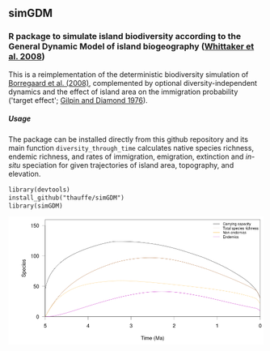 ## simGDM
### R package to simulate island biodiversity according to the General Dynamic Model of island biogeography ([Whittaker et al. 2008](http://onlinelibrary.wiley.com/doi/10.1111/j.1365-2699.2008.01892.x/abstract))

This is a reimplementation of the deterministic biodiversity simulation of [Borregaard et al. (2008)](http://onlinelibrary.wiley.com/doi/10.1111/geb.12348/abstract), complemented by optional diversity-independent dynamics and the effect of island area on the immigration probability ('target effect'; [Gilpin and Diamond 1976](https://www.pnas.org/content/73/11/4130)).


##### Usage
The package can be installed directly from this github repository and its main function `diversity_through_time` calculates native species richness, endemic richness, and rates of immigration, emigration, extinction and *in-situ* speciation for given trajectories of island area, topography, and elevation. 

```{r, warning = F, echo = F}
library(devtools)
install_github("thauffe/simGDM")
library(simGDM)
```

![Borregaard 2016 Fig4a](https://github.com/thauffe/simGDM/blob/master/Figures/BorFig4Div.png)
